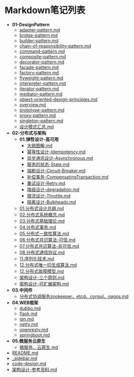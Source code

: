 # Markdown笔记列表

- **01-DesignPattern**
  - [adapter-pattern.md](docs/software-engineering/06-architecture/01-DesignPattern/adapter-pattern.md)
  - [bridge-pattern.md](docs/software-engineering/06-architecture/01-DesignPattern/bridge-pattern.md)
  - [builder-pattern.md](docs/software-engineering/06-architecture/01-DesignPattern/builder-pattern.md)
  - [chain-of-responsibility-pattern.md](docs/software-engineering/06-architecture/01-DesignPattern/chain-of-responsibility-pattern.md)
  - [command-pattern.md](docs/software-engineering/06-architecture/01-DesignPattern/command-pattern.md)
  - [composite-pattern.md](docs/software-engineering/06-architecture/01-DesignPattern/composite-pattern.md)
  - [decorator-pattern.md](docs/software-engineering/06-architecture/01-DesignPattern/decorator-pattern.md)
  - [facade-pattern.md](docs/software-engineering/06-architecture/01-DesignPattern/facade-pattern.md)
  - [factory-pattern.md](docs/software-engineering/06-architecture/01-DesignPattern/factory-pattern.md)
  - [flyweight-pattern.md](docs/software-engineering/06-architecture/01-DesignPattern/flyweight-pattern.md)
  - [interpreter-pattern.md](docs/software-engineering/06-architecture/01-DesignPattern/interpreter-pattern.md)
  - [iterator-pattern.md](docs/software-engineering/06-architecture/01-DesignPattern/iterator-pattern.md)
  - [mediator-pattern.md](docs/software-engineering/06-architecture/01-DesignPattern/mediator-pattern.md)
  - [object-oriented-design-principles.md](docs/software-engineering/06-architecture/01-DesignPattern/object-oriented-design-principles.md)
  - [overview.md](docs/software-engineering/06-architecture/01-DesignPattern/overview.md)
  - [prototype-pattern.md](docs/software-engineering/06-architecture/01-DesignPattern/prototype-pattern.md)
  - [proxy-pattern.md](docs/software-engineering/06-architecture/01-DesignPattern/proxy-pattern.md)
  - [singleton-pattern.md](docs/software-engineering/06-architecture/01-DesignPattern/singleton-pattern.md)
  - [设计模式汇总.md](docs/software-engineering/06-architecture/01-DesignPattern/设计模式汇总.md)
- **02-分布式与架构**
  - **01.弹性设计-高可用**
    - [大纲图解.md](docs/software-engineering/06-architecture/02-分布式与架构/01.弹性设计-高可用/大纲图解.md)
    - [幂等性设计-Idempotency.md](docs/software-engineering/06-architecture/02-分布式与架构/01.弹性设计-高可用/幂等性设计-Idempotency.md)
    - [异步通讯设计-Asynchronous.md](docs/software-engineering/06-architecture/02-分布式与架构/01.弹性设计-高可用/异步通讯设计-Asynchronous.md)
    - [服务的状态-State.md](docs/software-engineering/06-architecture/02-分布式与架构/01.弹性设计-高可用/服务的状态-State.md)
    - [熔断设计-Circuit-Breaker.md](docs/software-engineering/06-architecture/02-分布式与架构/01.弹性设计-高可用/熔断设计-Circuit-Breaker.md)
    - [补偿事务-CompensatingTransaction.md](docs/software-engineering/06-architecture/02-分布式与架构/01.弹性设计-高可用/补偿事务-CompensatingTransaction.md)
    - [重试设计-Retry.md](docs/software-engineering/06-architecture/02-分布式与架构/01.弹性设计-高可用/重试设计-Retry.md)
    - [降级设计-degradation.md](docs/software-engineering/06-architecture/02-分布式与架构/01.弹性设计-高可用/降级设计-degradation.md)
    - [限流设计-Throttle.md](docs/software-engineering/06-architecture/02-分布式与架构/01.弹性设计-高可用/限流设计-Throttle.md)
    - [隔离设计-Bulkheads.md](docs/software-engineering/06-architecture/02-分布式与架构/01.弹性设计-高可用/隔离设计-Bulkheads.md)
  - [01.分布式设计总纲.md](docs/software-engineering/06-architecture/02-分布式与架构/01.分布式设计总纲.md)
  - [02.分布式系统概念.md](docs/software-engineering/06-architecture/02-分布式与架构/02.分布式系统概念.md)
  - [03.分布式基础理论.md](docs/software-engineering/06-architecture/02-分布式与架构/03.分布式基础理论.md)
  - [04.分布式事务.md](docs/software-engineering/06-architecture/02-分布式与架构/04.分布式事务.md)
  - [05.分布式一致性算法.md](docs/software-engineering/06-architecture/02-分布式与架构/05.分布式一致性算法.md)
  - [06.分布式共识算法-可信.md](docs/software-engineering/06-architecture/02-分布式与架构/06.分布式共识算法-可信.md)
  - [07.分布式共识算法-非可信.md](docs/software-engineering/06-architecture/02-分布式与架构/07.分布式共识算法-非可信.md)
  - [08.分布式通信协议.md](docs/software-engineering/06-architecture/02-分布式与架构/08.分布式通信协议.md)
  - [11.序列化技术.md](docs/software-engineering/06-architecture/02-分布式与架构/11.序列化技术.md)
  - [12.分布式唯一ID生成算法.md](docs/software-engineering/06-architecture/02-分布式与架构/12.分布式唯一ID生成算法.md)
  - [12.分布式故障模型.md](docs/software-engineering/06-architecture/02-分布式与架构/12.分布式故障模型.md)
  - [架构设计-三个原则.md](docs/software-engineering/06-architecture/02-分布式与架构/架构设计-三个原则.md)
  - [架构设计-可扩展架构.md](docs/software-engineering/06-architecture/02-分布式与架构/架构设计-可扩展架构.md)
- **03.中间件**
  - [分布式协调服务zookeeper、etcd、consul、nagos.md](docs/software-engineering/06-architecture/03.中间件/分布式协调服务zookeeper、etcd、consul、nagos.md)
- **04.WEB框架**
  - [dubbo.md](docs/software-engineering/06-architecture/04.WEB框架/dubbo.md)
  - [flask.md](docs/software-engineering/06-architecture/04.WEB框架/flask.md)
  - [gin.md](docs/software-engineering/06-architecture/04.WEB框架/gin.md)
  - [netty.md](docs/software-engineering/06-architecture/04.WEB框架/netty.md)
  - [openresty.md](docs/software-engineering/06-architecture/04.WEB框架/openresty.md)
  - [springboot.md](docs/software-engineering/06-architecture/04.WEB框架/springboot.md)
- **05.微服务云原生**
  - [微服务、云原生.md](docs/software-engineering/06-architecture/05.微服务云原生/微服务、云原生.md)
- [README.md](docs/software-engineering/06-architecture/README.md)
- [_sidebar.md](docs/software-engineering/06-architecture/_sidebar.md)
- [code-design.md](docs/software-engineering/06-architecture/code-design.md)
- [架构设计-参考资料.md](docs/software-engineering/06-architecture/架构设计-参考资料.md)
